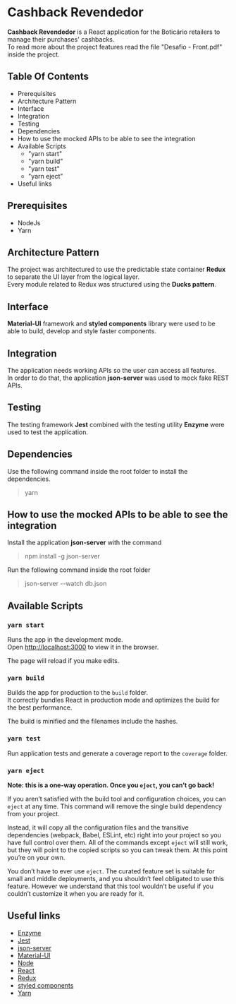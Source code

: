 # Cashback Revendedor

**Cashback Revendedor** is a React application for the Boticário retailers to manage their purchases' cashbacks.\
To read more about the project features read the file "Desafio - Front.pdf" inside the project.

## Table Of Contents

- Prerequisites
- Architecture Pattern
- Interface
- Integration
- Testing
- Dependencies
- How to use the mocked APIs to be able to see the integration
- Available Scripts
  - "yarn start"
  - "yarn build"
  - "yarn test"
  - "yarn eject"
- Useful links

## Prerequisites

- NodeJs
- Yarn

## Architecture Pattern

The project was architectured to use the predictable state container **Redux** to separate the UI layer from the logical layer.\
Every module related to Redux was structured using the **Ducks pattern**.

## Interface

**Material-UI** framework and **styled components** library were used to be able to build, develop and style faster components.

## Integration

The application needs working APIs so the user can access all features.\
In order to do that, the application **json-server** was used to mock fake REST APIs.

## Testing

The testing framework **Jest** combined with the testing utility **Enzyme** were used to test the application.

## Dependencies

Use the following command inside the root folder to install the dependencies.

> yarn

## How to use the mocked APIs to be able to see the integration

Install the application **json-server** with the command

> npm install -g json-server

Run the following command inside the root folder

> json-server --watch db.json

## Available Scripts

### `yarn start`

Runs the app in the development mode.\
Open [http://localhost:3000](http://localhost:3000) to view it in the browser.

The page will reload if you make edits.

### `yarn build`

Builds the app for production to the `build` folder.\
It correctly bundles React in production mode and optimizes the build for the best performance.

The build is minified and the filenames include the hashes.

### `yarn test`

Run application tests and generate a coverage report to the `coverage` folder.

### `yarn eject`

**Note: this is a one-way operation. Once you `eject`, you can’t go back!**

If you aren’t satisfied with the build tool and configuration choices, you can `eject` at any time. This command will remove the single build dependency from your project.

Instead, it will copy all the configuration files and the transitive dependencies (webpack, Babel, ESLint, etc) right into your project so you have full control over them. All of the commands except `eject` will still work, but they will point to the copied scripts so you can tweak them. At this point you’re on your own.

You don’t have to ever use `eject`. The curated feature set is suitable for small and middle deployments, and you shouldn’t feel obligated to use this feature. However we understand that this tool wouldn’t be useful if you couldn’t customize it when you are ready for it.

## Useful links

- [Enzyme](https://enzymejs.github.io/enzyme/index.html)
- [Jest](https://jestjs.io/)
- [json-server](https://github.com/typicode/json-server)
- [Material-UI](https://material-ui.com/)
- [Node](https://nodejs.org/en/)
- [React](https://https://reactjs.org/)
- [Redux](https://redux.js.org/)
- [styled components](https://styled-components.com/)
- [Yarn](https://yarnpkg.com/)
